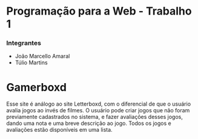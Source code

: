 # Programação para a Web - Trabalho 1

### Integrantes
* João Marcello Amaral
* Túlio Martins

# Gamerboxd
Esse site é análogo ao site Letterboxd, com o diferencial de que o usuário avalia jogos ao invés de filmes. O usuário pode criar jogos que não foram previamente cadastrados no sistema, e fazer avaliações desses jogos, dando uma nota e uma breve descrição ao jogo. Todos os jogos e avaliações estão disponíveis em uma lista.
